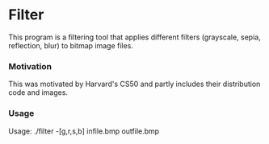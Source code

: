 # Filter
This program is a filtering tool that applies different filters (grayscale, sepia, reflection, blur) to bitmap image files.

### Motivation
This was motivated by Harvard's CS50 and partly includes their distribution code and images.

### Usage
Usage: ./filter -[g,r,s,b] infile.bmp outfile.bmp
